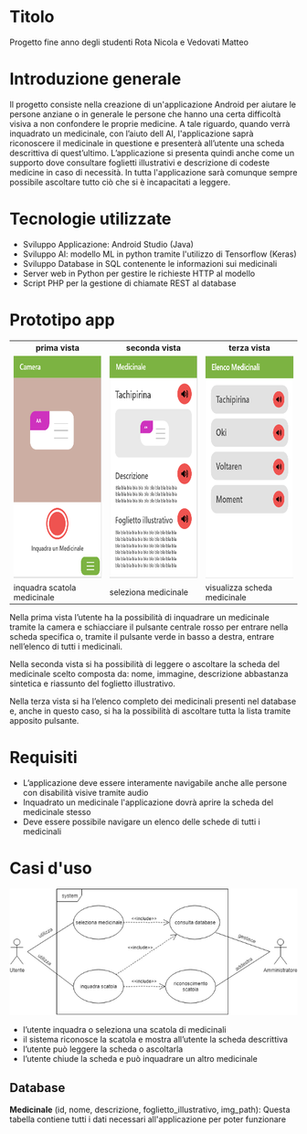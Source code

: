# Titolo
Progetto fine anno degli studenti Rota Nicola e Vedovati Matteo

# Introduzione generale
Il progetto consiste nella creazione di un'applicazione Android per aiutare le persone anziane o in generale le persone che hanno una certa difficoltà visiva a non confondere le proprie medicine. A tale riguardo, quando verrà inquadrato un medicinale, con l’aiuto dell AI, l'applicazione saprà riconoscere il medicinale in questione e presenterà all’utente una scheda descrittiva di quest’ultimo. L’applicazione si presenta quindi anche come un supporto dove consultare foglietti illustrativi e descrizione di codeste medicine in caso di necessità. In tutta l'applicazione sarà comunque sempre possibile ascoltare tutto ciò che si è incapacitati a leggere.


# Tecnologie utilizzate
- Sviluppo Applicazione: Android Studio (Java)
- Sviluppo AI: modello ML in python tramite l'utilizzo di Tensorflow (Keras)
- Sviluppo Database in SQL contenente le informazioni sui medicinali
- Server web in Python per gestire le richieste HTTP al modello
- Script PHP per la gestione di chiamate REST al database

# Prototipo app
<table style="width:100%">
  <tr>
    <th>prima vista</th>
    <th>seconda vista</th> 
    <th>terza vista</th>
  </tr>
  <tr>
    <td><img src="docs/screenshots/vista1.png" width="217" height="389"></td>
    <td><img src="docs/screenshots/vista2.png" width="217" height="389"></td> 
    <td><img src="docs/screenshots/vista3.png" width="217" height="389"></td>
  </tr>
  <tr>
    <td>inquadra scatola medicinale</td>
    <td>seleziona medicinale</td> 
    <td>visualizza scheda medicinale</td>
  </tr>
</table>

Nella prima vista l’utente ha la possibilità di inquadrare un medicinale tramite la camera e schiacciare il pulsante centrale rosso per entrare nella scheda specifica o, tramite il pulsante verde in basso a destra, entrare nell’elenco di tutti i medicinali.

Nella seconda vista si ha possibilità di leggere o ascoltare la scheda del medicinale scelto composta da: nome, immagine, descrizione abbastanza sintetica e riassunto del foglietto illustrativo.

Nella terza vista si ha l’elenco completo dei medicinali presenti nel database e, anche in questo caso, si ha la possibilità di ascoltare tutta la lista tramite apposito pulsante.

# Requisiti
- L’applicazione deve essere interamente navigabile anche alle persone con disabilità visive tramite audio
- Inquadrato un medicinale l'applicazione dovrà aprire la scheda del medicinale stesso
- Deve essere possibile navigare un elenco delle schede di tutti i medicinali


# Casi d'uso
![alt text](docs/screenshots/casi_d'uso.png)
- l’utente inquadra o seleziona una scatola di medicinali
- il sistema riconosce la scatola e mostra all’utente la scheda descrittiva
- l’utente può leggere la scheda o ascoltarla
- l’utente chiude la scheda e può inquadrare un altro medicinale

## Database
**Medicinale** (id, nome, descrizione, foglietto_illustrativo, img_path):
Questa tabella contiene tutti i dati necessari all'applicazione per poter funzionare

